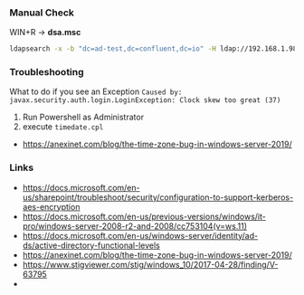 ### Manual Check

WIN+R -> **dsa.msc**

```bash
ldapsearch -x -b "dc=ad-test,dc=confluent,dc=io" -H ldap://192.168.1.98 -D "cn=testuser,cn=Users,dc=ad-test,dc=confluent,dc=io" -W
```

### Troubleshooting

What to do if you see an Exception `Caused by: javax.security.auth.login.LoginException: Clock skew too great (37)`

1. Run Powershell as Administrator
2. execute `timedate.cpl`

- https://anexinet.com/blog/the-time-zone-bug-in-windows-server-2019/

### Links
- https://docs.microsoft.com/en-us/sharepoint/troubleshoot/security/configuration-to-support-kerberos-aes-encryption
- https://docs.microsoft.com/en-us/previous-versions/windows/it-pro/windows-server-2008-r2-and-2008/cc753104(v=ws.11)
- https://docs.microsoft.com/en-us/windows-server/identity/ad-ds/active-directory-functional-levels
- https://anexinet.com/blog/the-time-zone-bug-in-windows-server-2019/
- https://www.stigviewer.com/stig/windows_10/2017-04-28/finding/V-63795
- 